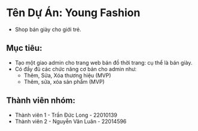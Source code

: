 # Tên Dự Án: Young Fashion
- Shop bán giày cho giới trẻ.
  

## Mục tiêu:
- Tạo một giao admin cho trang web bán đồ thời trang: cụ thể là bán giày.
- Có đầy đủ các chức năng cơ bản cho admin như:
  + Thêm, Sửa, Xóa thương hiệu (MVP)
  + Thêm, sửa, xóa sản phẩm (MVP)
  
## Thành viên nhóm:
- Thành viên 1 - Trần Đức Long - 22010139
- Thành viên 2 - Nguyễn Văn Luân - 22014596



